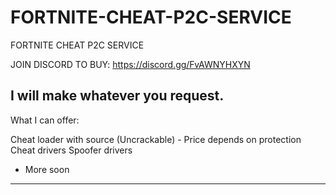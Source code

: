 # FORTNITE-CHEAT-P2C-SERVICE
FORTNITE CHEAT P2C SERVICE

JOIN DISCORD TO BUY: https://discord.gg/FvAWNYHXYN

I will make whatever you request.
-------------
What I can offer:

Cheat loader with source (Uncrackable) - Price depends on protection
Cheat drivers
Spoofer drivers
+ More soon
-------------------

